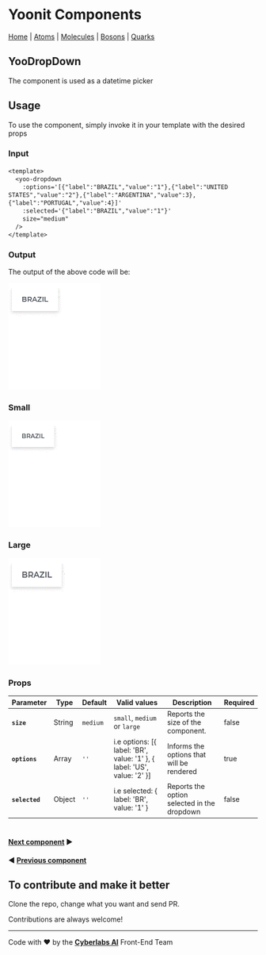 # Yoonit Components

[Home](https://github.com/Yoonit-Labs/vue-yoonit-components/blob/development/README.md) | [Atoms](https://github.com/Yoonit-Labs/vue-yoonit-components/blob/development/README.md#atoms) | [Molecules](https://github.com/Yoonit-Labs/vue-yoonit-components/blob/development/README.md#molecules) | [Bosons](https://github.com/Yoonit-Labs/vue-yoonit-components/blob/development/README.md#bosons) | [Quarks](https://github.com/Yoonit-Labs/vue-yoonit-components/blob/development/README.md#quarks)

## YooDropDown

The component is used as a datetime picker

## Usage

To use the component, simply invoke it in your template with the desired props

### Input
```vue
<template>
  <yoo-dropdown
    :options='[{"label":"BRAZIL","value":"1"},{"label":"UNITED STATES","value":"2"},{"label":"ARGENTINA","value":3},{"label":"PORTUGAL","value":4}]'
    :selected='{"label":"BRAZIL","value":"1"}'
    size="medium"
  />
</template>
```
### Output

The output of the above code will be:

<img src="../../../../public/readme-img/dropdown_medium.gif">

### Small

<img src="../../../../public/readme-img/dropdown_small.gif">

### Large

<img src="../../../../public/readme-img/dropdown_large.gif">

### Props

| Parameter | Type | Default | Valid values | Description | Required |
|-----------|------|------------------------|--------------|-------------|---------|
| **`size`** | String | `medium` | `small`, `medium` or `large` | Reports the size of the component. | false |
| **`options`** | Array | `''` | i.e options: [{ label: 'BR', value: '1' }, { label: 'US', value: '2' }] | Informs the options that will be rendered | true |
| **`selected`** | Object | `''` | i.e selected: { label: 'BR', value: '1' } | Reports the option selected in the dropdown | false |

#

 #### [**Next component**](../Icon/README.md) :arrow_forward:
 
 #### :arrow_backward: [**Previous component**](../CheckButton/README.md)

## To contribute and make it better

Clone the repo, change what you want and send PR.

Contributions are always welcome!

---

Code with ❤ by the [**Cyberlabs AI**](https://cyberlabs.ai/) Front-End Team
